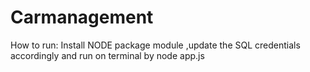 # Carmanagement
How to run:
Install NODE package module ,update the SQL credentials accordingly and run on terminal by node app.js
